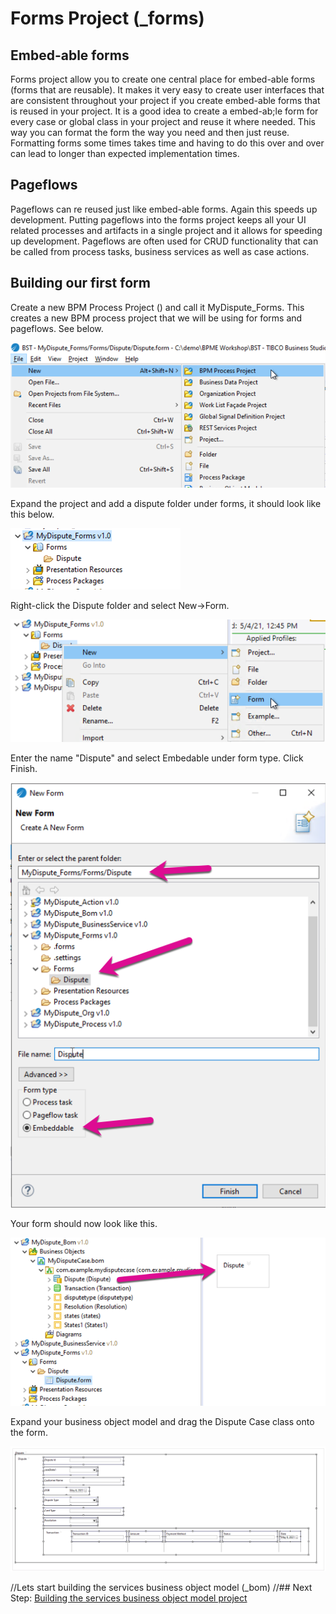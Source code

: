 # Forms Project (_forms)
## Embed-able forms
Forms project allow you to create one central place for embed-able forms (forms that are reusable). It makes it very easy to create user interfaces that are consistent throughout your project if you create embed-able forms that is reused in your project. It is a good idea to create a embed-ab;le form for every case or global class in your project and reuse it where needed. This way you can format the form the way you need and then just reuse. Formatting forms some times takes time and having to do this over and over can lead to longer than expected implementation times.

## Pageflows
Pageflows can re reused just like embed-able forms. Again this speeds up development. Putting pageflows into the forms project keeps all your UI related processes and artifacts in a single project and it allows for speeding up development. Pageflows are often used for CRUD functionality that can be called from process tasks, business services as well as case actions. 

## Building our first form
Create a new BPM Process Project () and call it MyDispute_Forms. This creates a new BPM process project that we will be using for forms and pageflows. See below.

![forms_project](images/forms/.5.png)

Expand the project and add a dispute folder under forms, it should look like this below.

![forms_project](images/forms/1.png)

Right-click the Dispute folder and  select New->Form.

![forms_project](images/forms/2.png)

Enter the name "Dispute" and select Embedable under form type. Click Finish.

![forms_project](images/forms/3.png)

Your form should now look like this.

![forms_project](images/forms/4.png)

Expand your business object model and drag the Dispute Case class onto the form. 

![forms_project](images/forms/5.png)


//Lets start building the services business object model (_bom)
//## Next Step: [Building the services business object model project](services_Bom_Project.md)